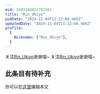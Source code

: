 ```yaml
---
mid: 3493104822782591
title: "Rin_Ukiyo"
pubDate: "2024-11-04T11:22:08.466Z"
updatedDate: "2024-11-04T11:22:08.466Z"
profile:
  {
    Nickname: ["Rin_Ukiyo"],
  }
---
```


关注[Rin_Ukiyo](https://space.bilibili.com/3493104822782591)谢谢喵~ 关注[Rin_Ukiyo](https://space.bilibili.com/3493104822782591)谢谢喵~

## 此条目有待补充
你可以在[这里](https://github.com/Yuhanawa/VTuber.ICU/edit/master/src/content/v/Rin_Ukiyo/index.md)编辑本文
